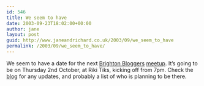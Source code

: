 ```yaml
---
id: 546
title: We seem to have
date: 2003-09-23T18:02:00+00:00
author: jane
layout: post
guid: http://www.janeandrichard.co.uk/2003/09/we_seem_to_have
permalink: /2003/09/we_seem_to_have/
---
```

We seem to have a date for the next [Brighton Bloggers](http://www.brightonbloggers.com/) [meetup](http://www.brightonbloggers.com/meetup/). It&#8217;s going to be on Thursday 2nd October, at Riki Tiks, kicking off from 7pm. Check the [blog](http://www.brightonbloggers.com/blog/archives/2003_09_01_index.php#106434003042230383) for any updates, and probably a list of who is planning to be there.